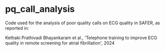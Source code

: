 # pq_call_analysis
Code used for the analysis of poor quality calls on ECG quality in SAFER, as reported in:

Kethaki Prathivadi Bhayankaram et al., 'Telephone training to improve ECG quality in remote screening for atrial fibrillation', 2024
